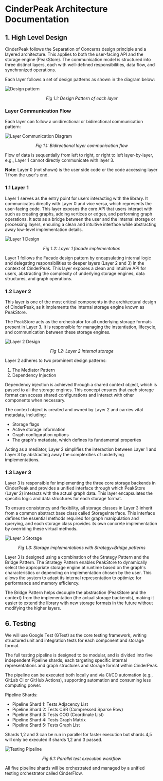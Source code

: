 # CinderPeak Architecture Documentation

## 1. High Level Design

CinderPeak follows the Separation of Concerns design principle and a layered architecture. This applies to both the user-facing API and the storage engine (PeakStore). The communication model is structured into three distinct layers, each with well-defined responsibilities, data flow, and synchronized operations.

Each layer follows a set of design patterns as shown in the diagram below:

![Design pattern](assets/design_pattern.png)
*<center>Fig 1.1: Design Pattern of each layer</center>*


### Layer Communication Flow

Each layer can follow a unidirectional or bidirectional communication pattern:

![Layer Communication Diagram](assets/layer_communication_diagram.png)
*<center>Fig 1.1: Bidirectional layer communication flow</center>*

Flow of data is sequentially from left to right, or right to left layer-by-layer, e.g., Layer 1 cannot directly communicate with layer 3.

**Note**: Layer 0 (not shown) is the user side code or the code accessing layer 1 from the user's end.

### 1.1 Layer 1

Layer 1 serves as the entry point for users interacting with the library. It communicates directly with Layer 0 and vice versa, which represents the user-facing code. This layer exposes the core API that users interact with such as creating graphs, adding vertices or edges, and performing graph operations. It acts as a bridge between the user and the internal storage or processing layers, ensuring a clean and intuitive interface while abstracting away low-level implementation details.

![Layer 1 Design](assets/layer_1.png)
*<center>Fig 1.2: Layer 1 facade implementation</center>*

Layer 1 follows the Facade design pattern by encapsulating internal logic and delegating responsibilities to deeper layers (Layer 2 and 3) in the context of CinderPeak. This layer exposes a clean and intuitive API for users, abstracting the complexity of underlying storage engines, data structures, and graph operations.

### 1.2 Layer 2

This layer is one of the most critical components in the architectural design of CinderPeak, as it implements the internal storage engine known as PeakStore.

The PeakStore acts as the orchestrator for all underlying storage formats present in Layer 3. It is responsible for managing the instantiation, lifecycle, and communication between these storage engines.

![Layer 2 Design](assets/layer_2.png)
*<center>Fig 1.2: Layer 2 internal storage</center>*

Layer 2 adheres to two prominent design patterns:
1. The Mediator Pattern
2. Dependency Injection

Dependency injection is achieved through a shared context object, which is passed to all the storage engines. This concept ensures that each storage format can access shared configurations and interact with other components when necessary.

The context object is created and owned by Layer 2 and carries vital metadata, including:
- Storage flags
- Active storage information
- Graph configuration options
- The graph's metadata, which defines its fundamental properties

Acting as a mediator, Layer 2 simplifies the interaction between Layer 1 and Layer 3 by abstracting away the complexities of underlying implementations.

### 1.3 Layer 3

Layer 3 is responsible for implementing the three core storage backends in CinderPeak and provides a unified interface through which PeakStore (Layer 2) interacts with the actual graph data. This layer encapsulates the specific logic and data structures for each storage format.

To ensure consistency and flexibility, all storage classes in Layer 3 inherit from a common abstract base class called StorageInterface. This interface defines the essential methods required for graph manipulation and querying, and each storage class provides its own concrete implementation by overriding these virtual methods.

![Layer 3 Storage](assets/layer_3.png)
*<center>Fig 1.3: Storage implementations with Strategy+Bridge patterns</center>*

Layer 3 is designed using a combination of the Strategy Pattern and the Bridge Pattern. The Strategy Pattern enables PeakStore to dynamically select the appropriate storage engine at runtime based on the graph's characteristics or depending on implementation chosen by the user. This allows the system to adapt its internal representation to optimize for performance and memory efficiency.

The Bridge Pattern helps decouple the abstraction (PeakStore and the context) from the implementation (the actual storage backends), making it easier to extend the library with new storage formats in the future without modifying the higher layers.

## 6. Testing

We will use Google Test (GTest) as the core testing framework, writing structured unit and integration tests for each component and storage format.

The full testing pipeline is designed to be modular, and is divided into five independent Pipeline shards, each targeting specific internal representations and graph structures and storage format within CinderPeak.

The pipeline can be executed both locally and via CI/CD automation (e.g., GitLab CI or GitHub Actions), supporting automation and consuming less computing power.

Pipeline Shards:
- Pipeline Shard 1: Tests Adjacency List
- Pipeline Shard 2: Tests CSR (Compressed Sparse Row)
- Pipeline Shard 3: Tests COO (Coordinate List)
- Pipeline Shard 4: Tests Graph Matrix
- Pipeline Shard 5: Tests Graph List

Shards 1,2 and 3 can be run in parallel for faster execution but shards 4,5 will only be executed if shards 1,2 and 3 passed.

![Testing Pipeline](assets/testing_pipeline.png)
*<center>Fig 6.1: Parallel test execution workflow</center>*

All five pipeline shards will be orchestrated and managed by a unified testing orchestrator called CinderFlow.
